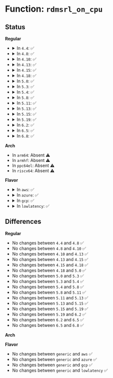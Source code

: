# Function: <code>rdmsrl_on_cpu</code>

## Status
<b>Regular</b>
<ul>
<li>
<details>
<summary>In <code>4.4</code>: ✅</summary>

```c
int rdmsrl_on_cpu(unsigned int cpu, u32 msr_no, u64 *q);
```

**Collision:** Unique Global

**Inline:** No

**Transformation:** False

**Instances:**

```
In arch/x86/lib/msr-smp.c (ffffffff8141b480)
Location: arch/x86/lib/msr-smp.c:50
Inline: False
Direct callers:
  - drivers/cpufreq/intel_pstate.c:intel_pstate_hwp_set
```
**Symbols:**

```
ffffffff8141b480-ffffffff8141b4fa: rdmsrl_on_cpu (STB_GLOBAL)
```
</details>
</li>
<li>
<details>
<summary>In <code>4.8</code>: ✅</summary>

```c
int rdmsrl_on_cpu(unsigned int cpu, u32 msr_no, u64 *q);
```

**Collision:** Unique Global

**Inline:** No

**Transformation:** False

**Instances:**

```
In arch/x86/lib/msr-smp.c (ffffffff81463640)
Location: arch/x86/lib/msr-smp.c:50
Inline: False
Direct callers:
  - drivers/cpufreq/intel_pstate.c:intel_pstate_hwp_set
```
**Symbols:**

```
ffffffff81463640-ffffffff814636ba: rdmsrl_on_cpu (STB_GLOBAL)
```
</details>
</li>
<li>
<details>
<summary>In <code>4.10</code>: ✅</summary>

```c
int rdmsrl_on_cpu(unsigned int cpu, u32 msr_no, u64 *q);
```

**Collision:** Unique Global

**Inline:** No

**Transformation:** False

**Instances:**

```
In arch/x86/lib/msr-smp.c (ffffffff814828e0)
Location: arch/x86/lib/msr-smp.c:50
Inline: False
Direct callers:
  - drivers/cpufreq/intel_pstate.c:intel_pstate_init_cpu
  - drivers/cpufreq/intel_pstate.c:store_energy_performance_preference
  - drivers/cpufreq/intel_pstate.c:intel_pstate_set_epb
  - drivers/cpufreq/intel_pstate.c:intel_pstate_get_epp
  - drivers/cpufreq/intel_pstate.c:intel_pstate_get_epp
```
**Symbols:**

```
ffffffff814828e0-ffffffff8148295a: rdmsrl_on_cpu (STB_GLOBAL)
```
</details>
</li>
<li>
<details>
<summary>In <code>4.13</code>: ✅</summary>

```c
int rdmsrl_on_cpu(unsigned int cpu, u32 msr_no, u64 *q);
```

**Collision:** Unique Global

**Inline:** No

**Transformation:** False

**Instances:**

```
In arch/x86/lib/msr-smp.c (ffffffff8148c0d0)
Location: arch/x86/lib/msr-smp.c:50
Inline: False
Direct callers:
  - drivers/cpufreq/intel_pstate.c:intel_pstate_update_perf_limits
  - drivers/cpufreq/intel_pstate.c:intel_pstate_init_cpu
  - drivers/cpufreq/intel_pstate.c:intel_pstate_hwp_set
  - drivers/cpufreq/intel_pstate.c:store_energy_performance_preference
  - drivers/cpufreq/intel_pstate.c:intel_pstate_get_epp
  - drivers/cpufreq/intel_pstate.c:intel_pstate_get_epp
```
**Symbols:**

```
ffffffff8148c0d0-ffffffff8148c149: rdmsrl_on_cpu (STB_GLOBAL)
```
</details>
</li>
<li>
<details>
<summary>In <code>4.15</code>: ✅</summary>

```c
int rdmsrl_on_cpu(unsigned int cpu, u32 msr_no, u64 *q);
```

**Collision:** Unique Global

**Inline:** No

**Transformation:** False

**Instances:**

```
In arch/x86/lib/msr-smp.c (ffffffff814c81c0)
Location: arch/x86/lib/msr-smp.c:51
Inline: False
Direct callers:
  - drivers/cpufreq/intel_pstate.c:intel_pstate_update_perf_limits
  - drivers/cpufreq/intel_pstate.c:intel_pstate_init_cpu
  - drivers/cpufreq/intel_pstate.c:intel_pstate_hwp_set
  - drivers/cpufreq/intel_pstate.c:store_energy_performance_preference
  - drivers/cpufreq/intel_pstate.c:intel_pstate_get_epp
  - drivers/cpufreq/intel_pstate.c:intel_pstate_get_epp
```
**Symbols:**

```
ffffffff814c81c0-ffffffff814c8239: rdmsrl_on_cpu (STB_GLOBAL)
```
</details>
</li>
<li>
<details>
<summary>In <code>4.18</code>: ✅</summary>

```c
int rdmsrl_on_cpu(unsigned int cpu, u32 msr_no, u64 *q);
```

**Collision:** Unique Global

**Inline:** No

**Transformation:** False

**Instances:**

```
In arch/x86/lib/msr-smp.c (ffffffff814f90d0)
Location: arch/x86/lib/msr-smp.c:52
Inline: False
Direct callers:
  - drivers/cpufreq/intel_pstate.c:intel_pstate_init_cpu
  - drivers/cpufreq/intel_pstate.c:intel_pstate_hwp_set
  - drivers/cpufreq/intel_pstate.c:intel_pstate_get_hwp_max
  - drivers/cpufreq/intel_pstate.c:store_energy_performance_preference
  - drivers/cpufreq/intel_pstate.c:intel_pstate_get_epp
  - drivers/cpufreq/intel_pstate.c:intel_pstate_get_epp
```
**Symbols:**

```
ffffffff814f90d0-ffffffff814f9149: rdmsrl_on_cpu (STB_GLOBAL)
```
</details>
</li>
<li>
<details>
<summary>In <code>5.0</code>: ✅</summary>

```c
int rdmsrl_on_cpu(unsigned int cpu, u32 msr_no, u64 *q);
```

**Collision:** Unique Global

**Inline:** No

**Transformation:** False

**Instances:**

```
In arch/x86/lib/msr-smp.c (ffffffff8150d970)
Location: arch/x86/lib/msr-smp.c:52
Inline: False
Direct callers:
  - drivers/cpufreq/intel_pstate.c:intel_pstate_init_cpu
  - drivers/cpufreq/intel_pstate.c:intel_pstate_hwp_set
  - drivers/cpufreq/intel_pstate.c:intel_pstate_get_hwp_max
  - drivers/cpufreq/intel_pstate.c:show_base_frequency
  - drivers/cpufreq/intel_pstate.c:store_energy_performance_preference
  - drivers/cpufreq/intel_pstate.c:intel_pstate_get_epp
  - drivers/cpufreq/intel_pstate.c:intel_pstate_get_epp
```
**Symbols:**

```
ffffffff8150d970-ffffffff8150d9e9: rdmsrl_on_cpu (STB_GLOBAL)
```
</details>
</li>
<li>
<details>
<summary>In <code>5.3</code>: ✅</summary>

```c
int rdmsrl_on_cpu(unsigned int cpu, u32 msr_no, u64 *q);
```

**Collision:** Unique Global

**Inline:** No

**Transformation:** False

**Instances:**

```
In arch/x86/lib/msr-smp.c (ffffffff8153c020)
Location: arch/x86/lib/msr-smp.c:52
Inline: False
Direct callers:
  - arch/x86/kernel/cpu/intel_epb.c:energy_perf_bias_store
  - arch/x86/kernel/cpu/intel_epb.c:energy_perf_bias_show
  - drivers/cpufreq/intel_pstate.c:intel_pstate_init_cpu
  - drivers/cpufreq/intel_pstate.c:intel_pstate_hwp_set
  - drivers/cpufreq/intel_pstate.c:intel_pstate_get_hwp_max
  - drivers/cpufreq/intel_pstate.c:show_base_frequency
  - drivers/cpufreq/intel_pstate.c:store_energy_performance_preference
  - drivers/cpufreq/intel_pstate.c:store_energy_performance_preference
  - drivers/cpufreq/intel_pstate.c:intel_pstate_set_epb
  - drivers/cpufreq/intel_pstate.c:intel_pstate_get_epp
  - drivers/cpufreq/intel_pstate.c:intel_pstate_get_epp
```
**Symbols:**

```
ffffffff8153c020-ffffffff8153c09a: rdmsrl_on_cpu (STB_GLOBAL)
```
</details>
</li>
<li>
<details>
<summary>In <code>5.4</code>: ✅</summary>

```c
int rdmsrl_on_cpu(unsigned int cpu, u32 msr_no, u64 *q);
```

**Collision:** Unique Global

**Inline:** No

**Transformation:** False

**Instances:**

```
In arch/x86/lib/msr-smp.c (ffffffff8155ce30)
Location: arch/x86/lib/msr-smp.c:52
Inline: False
Direct callers:
  - arch/x86/kernel/cpu/intel_epb.c:energy_perf_bias_store
  - arch/x86/kernel/cpu/intel_epb.c:energy_perf_bias_show
  - drivers/cpufreq/intel_pstate.c:intel_pstate_init_cpu
  - drivers/cpufreq/intel_pstate.c:intel_pstate_hwp_set
  - drivers/cpufreq/intel_pstate.c:intel_pstate_get_hwp_max
  - drivers/cpufreq/intel_pstate.c:show_base_frequency
  - drivers/cpufreq/intel_pstate.c:store_energy_performance_preference
  - drivers/cpufreq/intel_pstate.c:store_energy_performance_preference
  - drivers/cpufreq/intel_pstate.c:intel_pstate_set_epb
  - drivers/cpufreq/intel_pstate.c:intel_pstate_get_epp
  - drivers/cpufreq/intel_pstate.c:intel_pstate_get_epp
```
**Symbols:**

```
ffffffff8155ce30-ffffffff8155ceaa: rdmsrl_on_cpu (STB_GLOBAL)
```
</details>
</li>
<li>
<details>
<summary>In <code>5.8</code>: ✅</summary>

```c
int rdmsrl_on_cpu(unsigned int cpu, u32 msr_no, u64 *q);
```

**Collision:** Unique Global

**Inline:** No

**Transformation:** False

**Instances:**

```
In arch/x86/lib/msr-smp.c (ffffffff815e6850)
Location: arch/x86/lib/msr-smp.c:52
Inline: False
Direct callers:
  - arch/x86/kernel/cpu/intel_epb.c:energy_perf_bias_store
  - arch/x86/kernel/cpu/intel_epb.c:energy_perf_bias_show
  - drivers/cpufreq/intel_pstate.c:intel_pstate_init_cpu
  - drivers/cpufreq/intel_pstate.c:intel_pstate_hwp_set
  - drivers/cpufreq/intel_pstate.c:intel_pstate_get_hwp_max
  - drivers/cpufreq/intel_pstate.c:show_base_frequency
```
**Symbols:**

```
ffffffff815e6850-ffffffff815e68c9: rdmsrl_on_cpu (STB_GLOBAL)
```
</details>
</li>
<li>
<details>
<summary>In <code>5.11</code>: ✅</summary>

```c
int rdmsrl_on_cpu(unsigned int cpu, u32 msr_no, u64 *q);
```

**Collision:** Unique Global

**Inline:** No

**Transformation:** False

**Instances:**

```
In arch/x86/lib/msr-smp.c (ffffffff8160b9a0)
Location: arch/x86/lib/msr-smp.c:52
Inline: False
Direct callers:
  - arch/x86/events/intel/uncore_snbep.c:skx_iio_get_topology
  - arch/x86/kernel/cpu/intel_epb.c:energy_perf_bias_store
  - arch/x86/kernel/cpu/intel_epb.c:energy_perf_bias_show
  - drivers/cpufreq/intel_pstate.c:intel_cpufreq_cpu_init
  - drivers/cpufreq/intel_pstate.c:intel_cpufreq_cpu_init
  - drivers/cpufreq/intel_pstate.c:intel_pstate_verify_cpu_policy
  - drivers/cpufreq/intel_pstate.c:intel_pstate_update_perf_limits
  - drivers/cpufreq/intel_pstate.c:update_qos_request
  - drivers/cpufreq/intel_pstate.c:intel_pstate_hwp_set
  - drivers/cpufreq/intel_pstate.c:show_base_frequency
  - drivers/cpufreq/intel_pstate.c:intel_pstate_set_epb
  - drivers/cpufreq/intel_pstate.c:intel_pstate_get_epp
  - drivers/cpufreq/intel_pstate.c:intel_pstate_get_epp
```
**Symbols:**

```
ffffffff8160b9a0-ffffffff8160ba19: rdmsrl_on_cpu (STB_GLOBAL)
```
</details>
</li>
<li>
<details>
<summary>In <code>5.13</code>: ✅</summary>

```c
int rdmsrl_on_cpu(unsigned int cpu, u32 msr_no, u64 *q);
```

**Collision:** Unique Global

**Inline:** No

**Transformation:** False

**Instances:**

```
In arch/x86/lib/msr-smp.c (ffffffff815eec80)
Location: arch/x86/lib/msr-smp.c:52
Inline: False
Direct callers:
  - arch/x86/events/intel/uncore_snbep.c:skx_iio_set_mapping
  - arch/x86/kernel/cpu/intel_epb.c:energy_perf_bias_store
  - arch/x86/kernel/cpu/intel_epb.c:energy_perf_bias_show
  - drivers/cpufreq/intel_pstate.c:intel_cpufreq_cpu_init
  - drivers/cpufreq/intel_pstate.c:intel_cpufreq_cpu_init
  - drivers/cpufreq/intel_pstate.c:intel_pstate_verify_cpu_policy
  - drivers/cpufreq/intel_pstate.c:intel_pstate_set_policy
  - drivers/cpufreq/intel_pstate.c:intel_pstate_update_perf_limits
  - drivers/cpufreq/intel_pstate.c:intel_pstate_init_cpu
  - drivers/cpufreq/intel_pstate.c:update_qos_request
  - drivers/cpufreq/intel_pstate.c:show_base_frequency
  - drivers/cpufreq/intel_pstate.c:intel_pstate_set_epb
  - drivers/cpufreq/intel_pstate.c:intel_pstate_get_epp
  - drivers/cpufreq/intel_pstate.c:intel_pstate_get_epp
```
**Symbols:**

```
ffffffff815eec80-ffffffff815eecf9: rdmsrl_on_cpu (STB_GLOBAL)
```
</details>
</li>
<li>
<details>
<summary>In <code>5.15</code>: ✅</summary>

```c
int rdmsrl_on_cpu(unsigned int cpu, u32 msr_no, u64 *q);
```

**Collision:** Unique Global

**Inline:** No

**Transformation:** False

**Instances:**

```
In arch/x86/lib/msr-smp.c (ffffffff8165bd90)
Location: arch/x86/lib/msr-smp.c:52
Inline: False
Direct callers:
  - arch/x86/kernel/cpu/intel_epb.c:energy_perf_bias_store
  - arch/x86/kernel/cpu/intel_epb.c:energy_perf_bias_show
  - drivers/cpufreq/intel_pstate.c:intel_cpufreq_cpu_init
  - drivers/cpufreq/intel_pstate.c:intel_pstate_set_policy
  - drivers/cpufreq/intel_pstate.c:intel_pstate_get_hwp_cap
  - drivers/cpufreq/intel_pstate.c:show_base_frequency
  - drivers/cpufreq/intel_pstate.c:intel_pstate_set_epb
  - drivers/cpufreq/intel_pstate.c:intel_pstate_get_epp
  - drivers/cpufreq/intel_pstate.c:intel_pstate_get_epp
```
**Symbols:**

```
ffffffff8165bd90-ffffffff8165be09: rdmsrl_on_cpu (STB_GLOBAL)
```
</details>
</li>
<li>
<details>
<summary>In <code>5.19</code>: ✅</summary>

```c
int rdmsrl_on_cpu(unsigned int cpu, u32 msr_no, u64 *q);
```

**Collision:** Unique Global

**Inline:** No

**Transformation:** False

**Instances:**

```
In arch/x86/lib/msr-smp.c (ffffffff81774bb0)
Location: arch/x86/lib/msr-smp.c:52
Inline: False
Direct callers:
  - arch/x86/kernel/cpu/intel_epb.c:energy_perf_bias_store
  - arch/x86/kernel/cpu/intel_epb.c:energy_perf_bias_show
  - drivers/cpufreq/intel_pstate.c:intel_cpufreq_cpu_init
  - drivers/cpufreq/intel_pstate.c:intel_pstate_set_policy
  - drivers/cpufreq/intel_pstate.c:intel_pstate_get_hwp_cap
  - drivers/cpufreq/intel_pstate.c:show_base_frequency
  - drivers/cpufreq/intel_pstate.c:intel_pstate_set_epb
  - drivers/cpufreq/intel_pstate.c:intel_pstate_get_epp
  - drivers/cpufreq/intel_pstate.c:intel_pstate_get_epp
```
**Symbols:**

```
ffffffff81774bb0-ffffffff81774c34: rdmsrl_on_cpu (STB_GLOBAL)
```
</details>
</li>
<li>
<details>
<summary>In <code>6.2</code>: ✅</summary>

```c
int rdmsrl_on_cpu(unsigned int cpu, u32 msr_no, u64 *q);
```

**Collision:** Unique Global

**Inline:** No

**Transformation:** False

**Instances:**

```
In arch/x86/lib/msr-smp.c (ffffffff818a5690)
Location: arch/x86/lib/msr-smp.c:52
Inline: False
Direct callers:
  - arch/x86/events/intel/uncore_snbep.c:skx_pmu_get_topology
  - arch/x86/kernel/cpu/intel_epb.c:energy_perf_bias_store
  - arch/x86/kernel/cpu/intel_epb.c:energy_perf_bias_show
  - drivers/cpufreq/intel_pstate.c:intel_cpufreq_cpu_init
  - drivers/cpufreq/intel_pstate.c:intel_pstate_set_policy
  - drivers/cpufreq/intel_pstate.c:knl_get_turbo_pstate
  - drivers/cpufreq/intel_pstate.c:core_get_turbo_pstate
  - drivers/cpufreq/intel_pstate.c:core_get_max_pstate
  - drivers/cpufreq/intel_pstate.c:core_get_max_pstate_physical
  - drivers/cpufreq/intel_pstate.c:core_get_min_pstate
  - drivers/cpufreq/intel_pstate.c:intel_pstate_get_hwp_cap
  - drivers/cpufreq/intel_pstate.c:show_base_frequency
  - drivers/cpufreq/intel_pstate.c:intel_pstate_set_epb
  - drivers/cpufreq/intel_pstate.c:intel_pstate_get_epp
  - drivers/cpufreq/intel_pstate.c:intel_pstate_get_epp
```
**Symbols:**

```
ffffffff818a5690-ffffffff818a5714: rdmsrl_on_cpu (STB_GLOBAL)
```
</details>
</li>
<li>
<details>
<summary>In <code>6.5</code>: ✅</summary>

```c
int rdmsrl_on_cpu(unsigned int cpu, u32 msr_no, u64 *q);
```

**Collision:** Unique Global

**Inline:** No

**Transformation:** False

**Instances:**

```
In arch/x86/lib/msr-smp.c (ffffffff818e84b0)
Location: arch/x86/lib/msr-smp.c:52
Inline: False
Direct callers:
  - arch/x86/events/intel/uncore_snbep.c:skx_pmu_get_topology
  - arch/x86/kernel/cpu/intel_epb.c:energy_perf_bias_store
  - arch/x86/kernel/cpu/intel_epb.c:energy_perf_bias_show
  - drivers/cpufreq/amd-pstate.c:amd_pstate_epp_cpu_init
  - drivers/cpufreq/amd-pstate.c:amd_pstate_epp_cpu_init
  - drivers/cpufreq/amd-pstate.c:amd_pstate_get_epp
  - drivers/cpufreq/intel_pstate.c:intel_cpufreq_cpu_init
  - drivers/cpufreq/intel_pstate.c:intel_pstate_set_policy
  - drivers/cpufreq/intel_pstate.c:knl_get_turbo_pstate
  - drivers/cpufreq/intel_pstate.c:core_get_turbo_pstate
  - drivers/cpufreq/intel_pstate.c:core_get_max_pstate
  - drivers/cpufreq/intel_pstate.c:core_get_max_pstate_physical
  - drivers/cpufreq/intel_pstate.c:core_get_min_pstate
  - drivers/cpufreq/intel_pstate.c:intel_pstate_get_hwp_cap
  - drivers/cpufreq/intel_pstate.c:show_base_frequency
  - drivers/cpufreq/intel_pstate.c:intel_pstate_set_epb
  - drivers/cpufreq/intel_pstate.c:intel_pstate_get_epp
  - drivers/cpufreq/intel_pstate.c:intel_pstate_get_epp
```
**Symbols:**

```
ffffffff818e84b0-ffffffff818e8534: rdmsrl_on_cpu (STB_GLOBAL)
```
</details>
</li>
<li>
<details>
<summary>In <code>6.8</code>: ✅</summary>

```c
int rdmsrl_on_cpu(unsigned int cpu, u32 msr_no, u64 *q);
```

**Collision:** Unique Global

**Inline:** No

**Transformation:** False

**Instances:**

```
In arch/x86/lib/msr-smp.c (ffffffff8192f950)
Location: arch/x86/lib/msr-smp.c:52
Inline: False
Direct callers:
  - arch/x86/events/intel/uncore_snbep.c:skx_pmu_get_topology
  - arch/x86/kernel/cpu/intel_epb.c:energy_perf_bias_store
  - arch/x86/kernel/cpu/intel_epb.c:energy_perf_bias_show
  - drivers/cpufreq/amd-pstate.c:amd_pstate_epp_cpu_init
  - drivers/cpufreq/amd-pstate.c:amd_pstate_epp_cpu_init
  - drivers/cpufreq/amd-pstate.c:amd_pstate_get_epp
  - drivers/cpufreq/intel_pstate.c:intel_cpufreq_cpu_init
  - drivers/cpufreq/intel_pstate.c:intel_pstate_set_policy
  - drivers/cpufreq/intel_pstate.c:knl_get_turbo_pstate
  - drivers/cpufreq/intel_pstate.c:core_get_turbo_pstate
  - drivers/cpufreq/intel_pstate.c:core_get_max_pstate
  - drivers/cpufreq/intel_pstate.c:core_get_max_pstate_physical
  - drivers/cpufreq/intel_pstate.c:core_get_min_pstate
  - drivers/cpufreq/intel_pstate.c:intel_pstate_get_hwp_cap
  - drivers/cpufreq/intel_pstate.c:show_base_frequency
  - drivers/cpufreq/intel_pstate.c:intel_pstate_set_epb
  - drivers/cpufreq/intel_pstate.c:intel_pstate_get_epp
  - drivers/cpufreq/intel_pstate.c:intel_pstate_get_epp
```
**Symbols:**

```
ffffffff8192f950-ffffffff8192f9d4: rdmsrl_on_cpu (STB_GLOBAL)
```
</details>
</li>
</ul>
<b>Arch</b>
<ul>
<li>
In <code>arm64</code>: Absent ⚠️
</li>
<li>
In <code>armhf</code>: Absent ⚠️
</li>
<li>
In <code>ppc64el</code>: Absent ⚠️
</li>
<li>
In <code>riscv64</code>: Absent ⚠️
</li>
</ul>
<b>Flavor</b>
<ul>
<li>
<details>
<summary>In <code>aws</code>: ✅</summary>

```c
int rdmsrl_on_cpu(unsigned int cpu, u32 msr_no, u64 *q);
```

**Collision:** Unique Global

**Inline:** No

**Transformation:** False

**Instances:**

```
In arch/x86/lib/msr-smp.c (ffffffff81555420)
Location: arch/x86/lib/msr-smp.c:52
Inline: False
Direct callers:
  - arch/x86/kernel/cpu/intel_epb.c:energy_perf_bias_store
  - arch/x86/kernel/cpu/intel_epb.c:energy_perf_bias_show
  - drivers/cpufreq/intel_pstate.c:intel_pstate_init_cpu
  - drivers/cpufreq/intel_pstate.c:intel_pstate_hwp_set
  - drivers/cpufreq/intel_pstate.c:intel_pstate_get_hwp_max
  - drivers/cpufreq/intel_pstate.c:show_base_frequency
  - drivers/cpufreq/intel_pstate.c:store_energy_performance_preference
  - drivers/cpufreq/intel_pstate.c:store_energy_performance_preference
  - drivers/cpufreq/intel_pstate.c:intel_pstate_set_epb
  - drivers/cpufreq/intel_pstate.c:intel_pstate_get_epp
  - drivers/cpufreq/intel_pstate.c:intel_pstate_get_epp
```
**Symbols:**

```
ffffffff81555420-ffffffff8155549a: rdmsrl_on_cpu (STB_GLOBAL)
```
</details>
</li>
<li>
<details>
<summary>In <code>azure</code>: ✅</summary>

```c
int rdmsrl_on_cpu(unsigned int cpu, u32 msr_no, u64 *q);
```

**Collision:** Unique Global

**Inline:** No

**Transformation:** False

**Instances:**

```
In arch/x86/lib/msr-smp.c (ffffffff81545650)
Location: arch/x86/lib/msr-smp.c:52
Inline: False
Direct callers:
  - arch/x86/kernel/cpu/intel_epb.c:energy_perf_bias_store
  - arch/x86/kernel/cpu/intel_epb.c:energy_perf_bias_show
  - drivers/cpufreq/intel_pstate.c:intel_pstate_init_cpu
  - drivers/cpufreq/intel_pstate.c:intel_pstate_hwp_set
  - drivers/cpufreq/intel_pstate.c:intel_pstate_get_hwp_max
  - drivers/cpufreq/intel_pstate.c:show_base_frequency
  - drivers/cpufreq/intel_pstate.c:store_energy_performance_preference
  - drivers/cpufreq/intel_pstate.c:store_energy_performance_preference
  - drivers/cpufreq/intel_pstate.c:intel_pstate_set_epb
  - drivers/cpufreq/intel_pstate.c:intel_pstate_get_epp
  - drivers/cpufreq/intel_pstate.c:intel_pstate_get_epp
```
**Symbols:**

```
ffffffff81545650-ffffffff815456ca: rdmsrl_on_cpu (STB_GLOBAL)
```
</details>
</li>
<li>
<details>
<summary>In <code>gcp</code>: ✅</summary>

```c
int rdmsrl_on_cpu(unsigned int cpu, u32 msr_no, u64 *q);
```

**Collision:** Unique Global

**Inline:** No

**Transformation:** False

**Instances:**

```
In arch/x86/lib/msr-smp.c (ffffffff81551160)
Location: arch/x86/lib/msr-smp.c:52
Inline: False
Direct callers:
  - arch/x86/kernel/cpu/intel_epb.c:energy_perf_bias_store
  - arch/x86/kernel/cpu/intel_epb.c:energy_perf_bias_show
  - drivers/cpufreq/intel_pstate.c:intel_pstate_init_cpu
  - drivers/cpufreq/intel_pstate.c:intel_pstate_hwp_set
  - drivers/cpufreq/intel_pstate.c:intel_pstate_get_hwp_max
  - drivers/cpufreq/intel_pstate.c:show_base_frequency
  - drivers/cpufreq/intel_pstate.c:store_energy_performance_preference
  - drivers/cpufreq/intel_pstate.c:store_energy_performance_preference
  - drivers/cpufreq/intel_pstate.c:intel_pstate_set_epb
  - drivers/cpufreq/intel_pstate.c:intel_pstate_get_epp
  - drivers/cpufreq/intel_pstate.c:intel_pstate_get_epp
```
**Symbols:**

```
ffffffff81551160-ffffffff815511da: rdmsrl_on_cpu (STB_GLOBAL)
```
</details>
</li>
<li>
<details>
<summary>In <code>lowlatency</code>: ✅</summary>

```c
int rdmsrl_on_cpu(unsigned int cpu, u32 msr_no, u64 *q);
```

**Collision:** Unique Global

**Inline:** No

**Transformation:** False

**Instances:**

```
In arch/x86/lib/msr-smp.c (ffffffff8156afa0)
Location: arch/x86/lib/msr-smp.c:52
Inline: False
Direct callers:
  - arch/x86/kernel/cpu/intel_epb.c:energy_perf_bias_store
  - arch/x86/kernel/cpu/intel_epb.c:energy_perf_bias_show
  - drivers/cpufreq/intel_pstate.c:intel_pstate_init_cpu
  - drivers/cpufreq/intel_pstate.c:intel_pstate_hwp_set
  - drivers/cpufreq/intel_pstate.c:intel_pstate_get_hwp_max
  - drivers/cpufreq/intel_pstate.c:show_base_frequency
  - drivers/cpufreq/intel_pstate.c:store_energy_performance_preference
  - drivers/cpufreq/intel_pstate.c:store_energy_performance_preference
  - drivers/cpufreq/intel_pstate.c:intel_pstate_set_epb
  - drivers/cpufreq/intel_pstate.c:intel_pstate_get_epp
  - drivers/cpufreq/intel_pstate.c:intel_pstate_get_epp
```
**Symbols:**

```
ffffffff8156afa0-ffffffff8156b01a: rdmsrl_on_cpu (STB_GLOBAL)
```
</details>
</li>
</ul>

## Differences
<b>Regular</b>
<ul>
<li>
No changes between <code>4.4</code> and <code>4.8</code> ✅
</li>
<li>
No changes between <code>4.8</code> and <code>4.10</code> ✅
</li>
<li>
No changes between <code>4.10</code> and <code>4.13</code> ✅
</li>
<li>
No changes between <code>4.13</code> and <code>4.15</code> ✅
</li>
<li>
No changes between <code>4.15</code> and <code>4.18</code> ✅
</li>
<li>
No changes between <code>4.18</code> and <code>5.0</code> ✅
</li>
<li>
No changes between <code>5.0</code> and <code>5.3</code> ✅
</li>
<li>
No changes between <code>5.3</code> and <code>5.4</code> ✅
</li>
<li>
No changes between <code>5.4</code> and <code>5.8</code> ✅
</li>
<li>
No changes between <code>5.8</code> and <code>5.11</code> ✅
</li>
<li>
No changes between <code>5.11</code> and <code>5.13</code> ✅
</li>
<li>
No changes between <code>5.13</code> and <code>5.15</code> ✅
</li>
<li>
No changes between <code>5.15</code> and <code>5.19</code> ✅
</li>
<li>
No changes between <code>5.19</code> and <code>6.2</code> ✅
</li>
<li>
No changes between <code>6.2</code> and <code>6.5</code> ✅
</li>
<li>
No changes between <code>6.5</code> and <code>6.8</code> ✅
</li>
</ul>
<b>Arch</b>
<ul>
</ul>
<b>Flavor</b>
<ul>
<li>
No changes between <code>generic</code> and <code>aws</code> ✅
</li>
<li>
No changes between <code>generic</code> and <code>azure</code> ✅
</li>
<li>
No changes between <code>generic</code> and <code>gcp</code> ✅
</li>
<li>
No changes between <code>generic</code> and <code>lowlatency</code> ✅
</li>
</ul>
